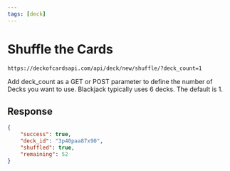 ```yaml
---
tags: [deck]
---
```


# Shuffle the Cards

```
https://deckofcardsapi.com/api/deck/new/shuffle/?deck_count=1
```

Add deck_count as a GET or POST parameter to define the number of Decks you want to use. Blackjack typically uses 6 decks. The default is 1.

## Response

```json
{
    "success": true,
    "deck_id": "3p40paa87x90",
    "shuffled": true,
    "remaining": 52
}
```